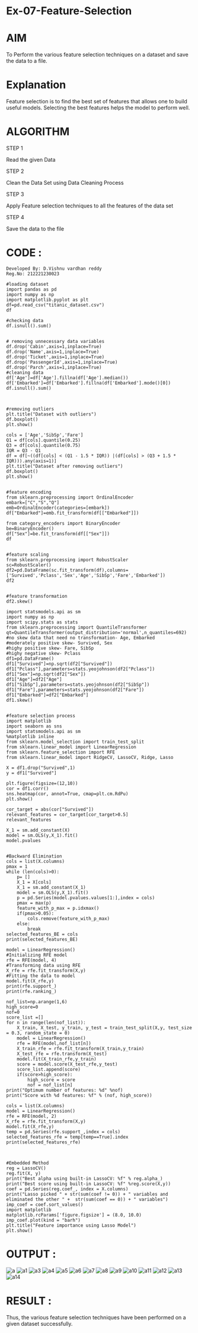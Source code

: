 # Ex-07-Feature-Selection

# AIM

To Perform the various feature selection techniques on a dataset and save the data to a file.

# Explanation
Feature selection is to find the best set of features that allows one to build useful models. Selecting the best features helps the model to perform well.

# ALGORITHM
STEP 1

Read the given Data

STEP 2

Clean the Data Set using Data Cleaning Process

STEP 3

Apply Feature selection techniques to all the features of the data set

STEP 4

Save the data to the file

# CODE :
```
Developed By: D.Vishnu vardhan reddy
Reg.No: 212221230023
```
```
#loading dataset
import pandas as pd
import numpy as np
import matplotlib.pyplot as plt
df=pd.read_csv("titanic_dataset.csv")
df

#checking data
df.isnull().sum()


# removing unnecessary data variables
df.drop('Cabin',axis=1,inplace=True)
df.drop('Name',axis=1,inplace=True)
df.drop('Ticket',axis=1,inplace=True)
df.drop('PassengerId',axis=1,inplace=True)
df.drop('Parch',axis=1,inplace=True)
#cleaning data
df['Age']=df['Age'].fillna(df['Age'].median())
df['Embarked']=df['Embarked'].fillna(df['Embarked'].mode()[0])
df.isnull().sum()



#removing outliers 
plt.title("Dataset with outliers")
df.boxplot()
plt.show()

cols = ['Age','SibSp','Fare']
Q1 = df[cols].quantile(0.25)
Q3 = df[cols].quantile(0.75)
IQR = Q3 - Q1
df = df[~((df[cols] < (Q1 - 1.5 * IQR)) |(df[cols] > (Q3 + 1.5 * IQR))).any(axis=1)]
plt.title("Dataset after removing outliers")
df.boxplot()
plt.show()


#feature encoding 
from sklearn.preprocessing import OrdinalEncoder
embark=["C","S","Q"]
emb=OrdinalEncoder(categories=[embark])
df["Embarked"]=emb.fit_transform(df[["Embarked"]])

from category_encoders import BinaryEncoder
be=BinaryEncoder()
df["Sex"]=be.fit_transform(df[["Sex"]])
df


#feature scaling
from sklearn.preprocessing import RobustScaler
sc=RobustScaler()
df2=pd.DataFrame(sc.fit_transform(df),columns=['Survived','Pclass','Sex','Age','SibSp','Fare','Embarked'])
df2


#feature transformation
df2.skew()

import statsmodels.api as sm
import numpy as np
import scipy.stats as stats
from sklearn.preprocessing import QuantileTransformer 
qt=QuantileTransformer(output_distribution='normal',n_quantiles=692)
#no skew data that need no transformation- Age, Embarked
#moderately positive skew- Survived, Sex
#highy positive skew- Fare, SibSp
#highy negative skew- Pclass
df1=pd.DataFrame()
df1["Survived"]=np.sqrt(df2["Survived"])
df1["Pclass"],parameters=stats.yeojohnson(df2["Pclass"])
df1["Sex"]=np.sqrt(df2["Sex"])
df1["Age"]=df2["Age"]
df1["SibSp"],parameters=stats.yeojohnson(df2["SibSp"])
df1["Fare"],parameters=stats.yeojohnson(df2["Fare"])
df1["Embarked"]=df2["Embarked"]
df1.skew()


#feature selection process
import matplotlib
import seaborn as sns
import statsmodels.api as sm
%matplotlib inline
from sklearn.model_selection import train_test_split
from sklearn.linear_model import LinearRegression
from sklearn.feature_selection import RFE
from sklearn.linear_model import RidgeCV, LassoCV, Ridge, Lasso

X = df1.drop("Survived",1) 
y = df1["Survived"]          

plt.figure(figsize=(12,10))
cor = df1.corr()
sns.heatmap(cor, annot=True, cmap=plt.cm.RdPu)
plt.show()

cor_target = abs(cor["Survived"])
relevant_features = cor_target[cor_target>0.5]
relevant_features

X_1 = sm.add_constant(X)
model = sm.OLS(y,X_1).fit()
model.pvalues


#Backward Elimination
cols = list(X.columns)
pmax = 1
while (len(cols)>0):
    p= []
    X_1 = X[cols]
    X_1 = sm.add_constant(X_1)
    model = sm.OLS(y,X_1).fit()
    p = pd.Series(model.pvalues.values[1:],index = cols)      
    pmax = max(p)
    feature_with_p_max = p.idxmax()
    if(pmax>0.05):
        cols.remove(feature_with_p_max)
    else:
        break
selected_features_BE = cols
print(selected_features_BE)

model = LinearRegression()
#Initializing RFE model
rfe = RFE(model, 4)
#Transforming data using RFE
X_rfe = rfe.fit_transform(X,y)  
#Fitting the data to model
model.fit(X_rfe,y)
print(rfe.support_)
print(rfe.ranking_)

nof_list=np.arange(1,6)            
high_score=0
nof=0           
score_list =[]
for n in range(len(nof_list)):
    X_train, X_test, y_train, y_test = train_test_split(X,y, test_size = 0.3, random_state = 0)
    model = LinearRegression()
    rfe = RFE(model,nof_list[n])
    X_train_rfe = rfe.fit_transform(X_train,y_train)
    X_test_rfe = rfe.transform(X_test)
    model.fit(X_train_rfe,y_train)
    score = model.score(X_test_rfe,y_test)
    score_list.append(score)
    if(score>high_score):
        high_score = score
        nof = nof_list[n]
print("Optimum number of features: %d" %nof)
print("Score with %d features: %f" % (nof, high_score))

cols = list(X.columns)
model = LinearRegression()
rfe = RFE(model, 2)             
X_rfe = rfe.fit_transform(X,y)  
model.fit(X_rfe,y)              
temp = pd.Series(rfe.support_,index = cols)
selected_features_rfe = temp[temp==True].index
print(selected_features_rfe)



#Embedded Method
reg = LassoCV()
reg.fit(X, y)
print("Best alpha using built-in LassoCV: %f" % reg.alpha_)
print("Best score using built-in LassoCV: %f" %reg.score(X,y))
coef = pd.Series(reg.coef_, index = X.columns)
print("Lasso picked " + str(sum(coef != 0)) + " variables and eliminated the other " +  str(sum(coef == 0)) + " variables")
imp_coef = coef.sort_values()
import matplotlib
matplotlib.rcParams['figure.figsize'] = (8.0, 10.0)
imp_coef.plot(kind = "barh")
plt.title("Feature importance using Lasso Model")
plt.show()
```
# OUTPUT :
![a](https://user-images.githubusercontent.com/94175324/170305947-ed78bd08-68d2-433d-afcd-150af5dd79c7.png)
![a1](https://user-images.githubusercontent.com/94175324/170306031-966c8b32-5dea-497d-aefd-1cef80b91dab.png)
![a3](https://user-images.githubusercontent.com/94175324/170306161-62c26cff-d01f-4f33-b1b0-7fd748d3d661.png)
![a4](https://user-images.githubusercontent.com/94175324/170306195-91003f58-8808-442b-8a83-817f87c3212f.png)
![a5](https://user-images.githubusercontent.com/94175324/170306229-bdb2529f-98b1-4a69-80ff-b299b0f4c8c8.png)
![a6](https://user-images.githubusercontent.com/94175324/170306263-f4bca011-681e-4479-bc87-6de9f5e32366.png)
![a7](https://user-images.githubusercontent.com/94175324/170306290-daa9cd8d-cead-4db6-8670-a0b77cb4a085.png)
![a8](https://user-images.githubusercontent.com/94175324/170306317-dcbc47cc-e938-47b9-a77a-f1444a6c17fd.png)
![a9](https://user-images.githubusercontent.com/94175324/170306350-ad79ad56-4263-424b-bf37-9503c9ecded2.png)
![a10](https://user-images.githubusercontent.com/94175324/170306381-67ac2490-a9b4-48a8-a81a-9b724a38b01c.png)
![a11](https://user-images.githubusercontent.com/94175324/170306409-91985d24-194a-48ff-b064-6a5a58ada7d9.png)
![a12](https://user-images.githubusercontent.com/94175324/170306437-176e5529-4fea-4a71-b015-12366415506c.png)
![a13](https://user-images.githubusercontent.com/94175324/170306471-36c2c751-5b08-4c70-8310-7d6254614831.png)
![a14](https://user-images.githubusercontent.com/94175324/170306522-8382737d-2b7a-4ead-9f6f-2d50412d1645.png)


# RESULT :
Thus, the various feature selection techniques have been performed on a given dataset successfully.












